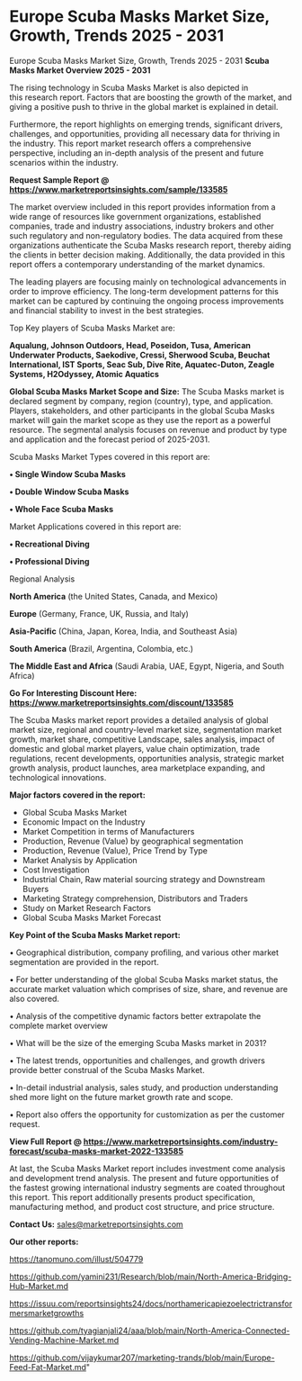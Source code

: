 # Europe Scuba Masks Market Size, Growth, Trends 2025 - 2031
 Europe Scuba Masks Market Size, Growth, Trends 2025 - 2031
<Strong> Scuba Masks Market Overview 2025 - 2031</strong>

The rising technology in Scuba Masks Market is also depicted in this research report. Factors that are boosting the growth of the market, and giving a positive push to thrive in the global market is explained in detail.

Furthermore, the report highlights on emerging trends, significant drivers, challenges, and opportunities, providing all necessary data for thriving in the industry. This report market research offers a comprehensive perspective, including an in-depth analysis of the present and future scenarios within the industry.

<strong>Request Sample Report @ <a href=https://www.marketreportsinsights.com/sample/133585>https://www.marketreportsinsights.com/sample/133585</a></strong>

The market overview included in this report provides information from a wide range of resources like government organizations, established companies, trade and industry associations, industry brokers and other such regulatory and non-regulatory bodies. The data acquired from these organizations authenticate the Scuba Masks research report, thereby aiding the clients in better decision making. Additionally, the data provided in this report offers a contemporary understanding of the market dynamics.

The leading players are focusing mainly on technological advancements in order to improve efficiency. The long-term development patterns for this market can be captured by continuing the ongoing process improvements and financial stability to invest in the best strategies.

Top Key players of Scuba Masks Market are:

<strong>Aqualung, Johnson Outdoors, Head, Poseidon, Tusa, American Underwater Products, Saekodive, Cressi, Sherwood Scuba, Beuchat International, IST Sports, Seac Sub, Dive Rite, Aquatec-Duton, Zeagle Systems, H2Odyssey, Atomic Aquatics</strong>

<strong><b>Global Scuba Masks Market Scope and Size:</b></strong>
The Scuba Masks market is declared segment by company, region (country), type, and application. Players, stakeholders, and other participants in the global Scuba Masks market will gain the market scope as they use the report as a powerful resource. The segmental analysis focuses on revenue and product by type and application and the forecast period of 2025-2031.

Scuba Masks Market Types covered in this report are:

<strong>• Single Window Scuba Masks

• Double Window Scuba Masks

• Whole Face Scuba Masks</strong>

Market Applications covered in this report are:

<strong>• Recreational Diving

• Professional Diving</strong> 

Regional Analysis

<strong>North America</strong> (the United States, Canada, and Mexico)

<strong>Europe</strong> (Germany, France, UK, Russia, and Italy)

<strong>Asia-Pacific</strong> (China, Japan, Korea, India, and Southeast Asia)

<strong>South America</strong> (Brazil, Argentina, Colombia, etc.)

<strong>The Middle East and Africa</strong> (Saudi Arabia, UAE, Egypt, Nigeria, and South Africa)

<strong>Go For Interesting Discount Here: <a href=https://www.marketreportsinsights.com/discount/133585>https://www.marketreportsinsights.com/discount/133585</a></strong>

The Scuba Masks market report provides a detailed analysis of global market size, regional and country-level market size, segmentation market growth, market share, competitive Landscape, sales analysis, impact of domestic and global market players, value chain optimization, trade regulations, recent developments, opportunities analysis, strategic market growth analysis, product launches, area marketplace expanding, and technological innovations.

<strong><b>Major factors covered in the report:</b></strong>
<ul>
  <li>Global Scuba Masks Market </li>
  <li>Economic Impact on the Industry</li>
  <li>Market Competition in terms of Manufacturers</li>
  <li>Production, Revenue (Value) by geographical segmentation</li>
  <li>Production, Revenue (Value), Price Trend by Type</li>
  <li>Market Analysis by Application</li>
  <li>Cost Investigation</li>
  <li>Industrial Chain, Raw material sourcing strategy and Downstream Buyers</li>
  <li>Marketing Strategy comprehension, Distributors and Traders</li>
  <li>Study on Market Research Factors</li>
  <li>Global Scuba Masks Market Forecast</li>
</ul>

<strong><b>Key Point of the Scuba Masks Market report:</b></strong>

• Geographical distribution, company profiling, and various other market segmentation are provided in the report.

• For better understanding of the global Scuba Masks market status, the accurate market valuation which comprises of size, share, and revenue are also covered.

• Analysis of the competitive dynamic factors better extrapolate the complete market overview

• What will be the size of the emerging Scuba Masks market in 2031?

• The latest trends, opportunities and challenges, and growth drivers provide better construal of the Scuba Masks Market.

• In-detail industrial analysis, sales study, and production understanding shed more light on the future market growth rate and scope.

• Report also offers the opportunity for customization as per the customer request.

<strong><b>View Full Report @ <a href=https://www.marketreportsinsights.com/industry-forecast/scuba-masks-market-2022-133585>https://www.marketreportsinsights.com/industry-forecast/scuba-masks-market-2022-133585</a></b></strong>


At last, the Scuba Masks Market report includes investment come analysis and development trend analysis. The present and future opportunities of the fastest growing international industry segments are coated throughout this report. This report additionally presents product specification, manufacturing method, and product cost structure, and price structure.

<strong>Contact Us:</strong>
sales@marketreportsinsights.com

<strong>Our other reports:</strong>

<a href=https://tanomuno.com/illust/504779>https://tanomuno.com/illust/504779</a>

<a href=https://github.com/yamini231/Research/blob/main/North-America-Bridging-Hub-Market.md>https://github.com/yamini231/Research/blob/main/North-America-Bridging-Hub-Market.md</a>

<a href=https://issuu.com/reportsinsights24/docs/northamericapiezoelectrictransformersmarketgrowths>https://issuu.com/reportsinsights24/docs/northamericapiezoelectrictransformersmarketgrowths</a>

<a href=https://github.com/tyagianjali24/aaa/blob/main/North-America-Connected-Vending-Machine-Market.md>https://github.com/tyagianjali24/aaa/blob/main/North-America-Connected-Vending-Machine-Market.md</a>

<a href=https://github.com/vijaykumar207/marketing-trands/blob/main/Europe-Feed-Fat-Market.md>https://github.com/vijaykumar207/marketing-trands/blob/main/Europe-Feed-Fat-Market.md</a>"
